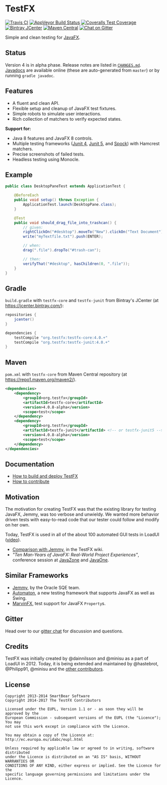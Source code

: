 # TestFX

[![Travis CI](https://img.shields.io/travis/TestFX/TestFX/master.svg?label=travis&style=flat-square)](https://travis-ci.org/TestFX/TestFX)
[![AppVeyor Build Status](https://img.shields.io/appveyor/ci/testfx/testfx/master.svg?style=flat-square)](https://ci.appveyor.com/project/testfx/testfx/branch/master)
[![Coveralls Test Coverage](https://img.shields.io/coveralls/github/TestFX/TestFX/master.svg?style=flat-square)](https://coveralls.io/github/TestFX/TestFX)
[![Bintray JCenter](https://img.shields.io/bintray/v/testfx/testfx/testfx-core.svg?label=bintray&style=flat-square)](https://bintray.com/testfx/testfx)
[![Maven Central](https://img.shields.io/maven-central/v/org.testfx/testfx-core.svg?label=maven&style=flat-square)](https://search.maven.org/#search|ga|1|org.testfx)
[![Chat on Gitter](https://img.shields.io/gitter/room/testfx/testfx-core.svg?style=flat-square)](https://gitter.im/TestFX/TestFX)

Simple and clean testing for [JavaFX][10].

[10]: http://www.oracle.com/technetwork/java/javase/overview/javafx-overview-2158620.html


## Status

Version 4 is in alpha phase. Release notes are listed in [`CHANGES.md`](CHANGES.md). [Javadocs](http://testfx.github.io/TestFX/docs/javadoc/) are available
online (these are auto-generated from `master`) or by running `gradle javadoc`.

## Features

- A fluent and clean API.
- Flexible setup and cleanup of JavaFX test fixtures.
- Simple robots to simulate user interactions.
- Rich collection of matchers to verify expected states.

**Support for:**

- Java 8 features and JavaFX 8 controls.
- Multiple testing frameworks ([Junit 4](http://junit.org/junit4/), [Junit 5](http://junit.org/junit5/), and [Spock](http://spockframework.org/)) with Hamcrest matchers.
- Precise screenshots of failed tests.
- Headless testing using Monocle.


## Example

~~~java
public class DesktopPaneTest extends ApplicationTest {

    @BeforeEach
    public void setup() throws Exception {
        ApplicationTest.launch(DesktopPane.class);
    }

    @Test
    public void should_drag_file_into_trashcan() {
        // given:
        rightClickOn("#desktop").moveTo("New").clickOn("Text Document");
        write("myTextfile.txt").push(ENTER);

        // when:
        drag(".file").dropTo("#trash-can");

        // then:
        verifyThat("#desktop", hasChildren(0, ".file"));
    }
}
~~~


## Gradle

`build.gradle` with `testfx-core` and `testfx-junit` from Bintray's JCenter (at https://jcenter.bintray.com/):

~~~groovy
repositories {
    jcenter()
}

dependencies {
    testCompile "org.testfx:testfx-core:4.0.+"
    testCompile "org.testfx:testfx-junit:4.0.+"
}
~~~


## Maven

`pom.xml` with `testfx-core` from Maven Central repository (at https://repo1.maven.org/maven2/).

~~~xml
<dependencies>
    <dependency>
        <groupId>org.testfx</groupId>
        <artifactId>testfx-core</artifactId>
        <version>4.0.8-alpha</version>
        <scope>test</scope>
    </dependency>
    <dependency>
        <groupId>org.testfx</groupId>
        <artifactId>testfx-junit</artifactId> <!-- or testfx-junit5 -->
        <version>4.0.8-alpha</version>
        <scope>test</scope>
    </dependency>
</dependencies>
~~~

## Documentation

- [How to build and deploy TestFX][101]
- [How to contribute][102]

[101]: https://github.com/TestFX/TestFX/wiki/How-to-build-and-deploy-TestFX
[102]: https://github.com/TestFX/TestFX/wiki/How-to-Contribute


## Motivation

The motivation for creating TestFX was that the existing library for testing JavaFX, Jemmy, was too verbose and unwieldy. We wanted more behavior driven tests with easy-to-read code that our tester could follow and modify on her own.

Today, TestFX is used in all of the about 100 automated GUI tests in LoadUI ([video][30]).

- [Comparison with Jemmy][31], in the TestFX wiki.
- *"Ten Man-Years of JavaFX: Real-World Project Experiences"*, conference session at [JavaZone][32] and [JavaOne][33].

[30]: http://youtu.be/fgD8fBn1cYw "Video of the LoadUI TestFX test suite"
[31]: https://github.com/TestFX/TestFX/wiki/Comparison-with-Jemmy "Comparison with Jemmy"
[32]: http://jz13.java.no/presentation.html?id=89b56833 "Ten man-years of JavaFX: Real-world project experiences"
[33]: https://oracleus.activeevents.com/2013/connect/sessionDetail.ww?SESSION_ID=2670 "Ten Man-Years of JavaFX: Real-World Project Experiences [CON2670]"


## Similar Frameworks

- [Jemmy][40], by the Oracle SQE team.
- [Automaton][41], a new testing framework that supports JavaFX as well as Swing.
- [MarvinFX][42], test support for JavaFX `Property`s.

[40]: https://jemmy.java.net/
[41]: https://github.com/renatoathaydes/Automaton
[42]: http://www.guigarage.com/2013/03/introducing-marvinfx/


## Gitter

Head over to our [gitter chat](https://gitter.im/TestFX/TestFX) for discussion and questions.


## Credits

TestFX was initially created by @dainnilsson and @minisu as a part of LoadUI in 2012. Today, it is being extended and maintained by @hastebrot, @Philipp91, @minisu and the [other contributors][60].

[60]: https://github.com/TestFX/TestFX/graphs/contributors "Contributors of TestFX"


## License

~~~
Copyright 2013-2014 SmartBear Software
Copyright 2014-2017 The TestFX Contributors

Licensed under the EUPL, Version 1.1 or - as soon they will be approved by the
European Commission - subsequent versions of the EUPL (the "Licence"); You may
not use this work except in compliance with the Licence.

You may obtain a copy of the Licence at:
http://ec.europa.eu/idabc/eupl.html

Unless required by applicable law or agreed to in writing, software distributed
under the Licence is distributed on an "AS IS" basis, WITHOUT WARRANTIES OR
CONDITIONS OF ANY KIND, either express or implied. See the Licence for the
specific language governing permissions and limitations under the Licence.
~~~
